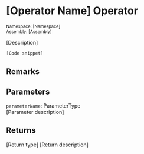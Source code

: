 # [Operator Name] Operator

<sub>Namespace: [Namespace]  
Assembly: [Assembly]</sub>

[Description]

```cs
[Code snippet]
```

## Remarks

## Parameters
`parameterName`: ParameterType  
[Parameter description]

## Returns
[Return type]
[Return description]
